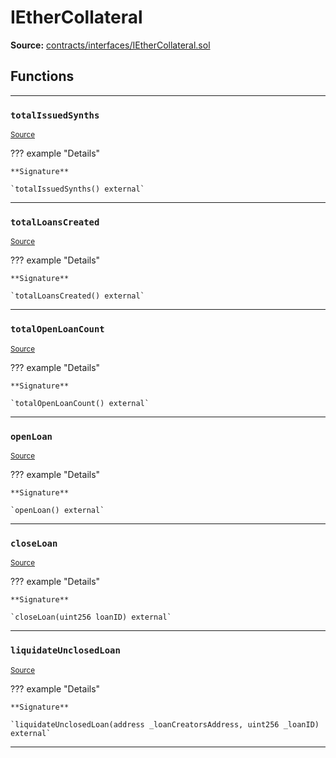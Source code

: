 # IEtherCollateral

**Source:** [contracts/interfaces/IEtherCollateral.sol](https://github.com/Synthetixio/synthetix/tree/develop/contracts/interfaces/IEtherCollateral.sol)

## Functions

---

### `totalIssuedSynths`
<sub>[Source](https://github.com/Synthetixio/synthetix/tree/develop/contracts/interfaces/IEtherCollateral.sol#L6)</sub>

??? example "Details"

    **Signature**

    `totalIssuedSynths() external`

---

### `totalLoansCreated`
<sub>[Source](https://github.com/Synthetixio/synthetix/tree/develop/contracts/interfaces/IEtherCollateral.sol#L8)</sub>

??? example "Details"

    **Signature**

    `totalLoansCreated() external`

---

### `totalOpenLoanCount`
<sub>[Source](https://github.com/Synthetixio/synthetix/tree/develop/contracts/interfaces/IEtherCollateral.sol#L10)</sub>

??? example "Details"

    **Signature**

    `totalOpenLoanCount() external`

---

### `openLoan`
<sub>[Source](https://github.com/Synthetixio/synthetix/tree/develop/contracts/interfaces/IEtherCollateral.sol#L13)</sub>

??? example "Details"

    **Signature**

    `openLoan() external`

---

### `closeLoan`
<sub>[Source](https://github.com/Synthetixio/synthetix/tree/develop/contracts/interfaces/IEtherCollateral.sol#L15)</sub>

??? example "Details"

    **Signature**

    `closeLoan(uint256 loanID) external`

---

### `liquidateUnclosedLoan`
<sub>[Source](https://github.com/Synthetixio/synthetix/tree/develop/contracts/interfaces/IEtherCollateral.sol#L17)</sub>

??? example "Details"

    **Signature**

    `liquidateUnclosedLoan(address _loanCreatorsAddress, uint256 _loanID) external`

---

